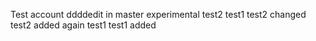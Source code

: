 Test account
ddddedit in master
experimental
test2
test1 test2 changed
test2 added again  test1
test1 added
